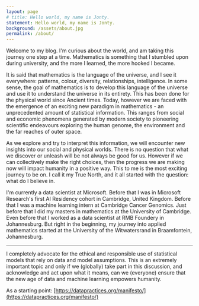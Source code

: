 ```yaml
---
layout: page
# title: Hello world, my name is Jonty.
statement: Hello world, my name is Jonty.
background: /assets/about.jpg
permalink: /about/
---
```

Welcome to my blog. I'm curious about the world, and am taking this journey one step at a time. Mathematics is something that I stumbled upon during university, and the more I learned, the more hooked I became. 

It is said that mathematics is the language of the universe, and I see it everywhere: patterns, colour, diversity, relationships, intelligence. In some sense, the goal of mathematics is to develop this language of the universe and use it to understand the universe in its entirety. This has been done for the physical world since Ancient times. Today, however we are faced with the emergence of an exciting new paradigm in mathematics - an unprecedented amount of statistical information. This ranges from social and economic phenomena generated by modern society to pioneering scientific endeavours exploring the human genome, the environment and the far reaches of outer space.

As we explore and try to interpret this information, we will encounter new insights into our social and physical worlds. There is no question that what we discover or unleash will be not always be good for us. However if we can collectively make the right choices, then the progress we are making now will impact humanity in a positive way. This to me is the most exciting journey to be on. I call it my True North, and it all started with the question: what do I believe in. 

I'm currently a data scientist at Microsoft. Before that I was in Microsoft Research's first AI Residency cohort in Cambridge, United Kingdom. Before that I was a machine learning intern at Cambridge Cancer Genomics. Just before that I did my masters in mathematics at the University of Cambridge. Even before that I worked as a data scientist at RMB Foundery in Johannesburg. But right in the beginning, my journey into applied mathematics started at the University of the Witwatersrand in Braamfontein, Johannesburg. 

***

I completely advocate for the ethical and responsible use of statistical models that rely on data and model assumptions. This is an extremely important topic and only if we (globally) take part in this discussion, and acknowledge and act upon what it means, can we (everyone) ensure that the new age of data and machine learning empowers humanity.

As a starting point: [https://datapractices.org/manifesto/](https://datapractices.org/manifesto/)

